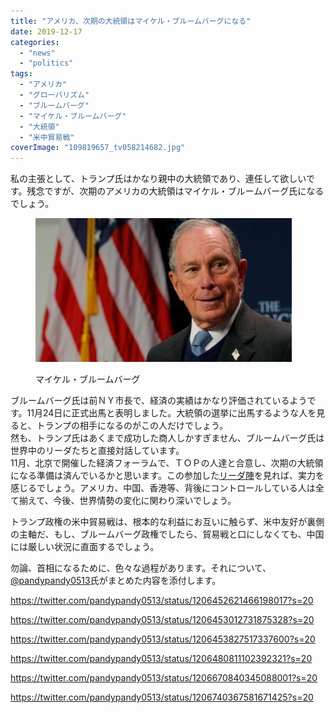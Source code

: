 ```yaml
---
title: "アメリカ、次期の大統領はマイケル・ブルームバーグになる"
date: 2019-12-17
categories: 
  - "news"
  - "politics"
tags: 
  - "アメリカ"
  - "グローバリズム"
  - "ブルームバーグ"
  - "マイケル・ブルームバーグ"
  - "大統領"
  - "米中貿易戦"
coverImage: "109819657_tv058214682.jpg"
---
```


私の主張として、トランプ氏はかなり親中の大統領であり、連任して欲しいです。残念ですが、次期のアメリカの大統領はマイケル・ブルームバーグ氏になるでしょう。

<figure>

![](images/109819657_tv058214682.jpg)

<figcaption>

マイケル・ブルームバーグ

</figcaption>

</figure>

ブルームバーグ氏は前ＮＹ市長で、経済の実績はかなり評価されているようです。11月24日に正式出馬と表明しました。大統領の選挙に出馬するような人を見ると、トランプの相手になるのがこの人だけでしょう。  
然も、トランプ氏はあくまで成功した商人しかすぎません、ブルームバーグ氏は世界中のリーダたちと直接対話しています。  
11月、北京で開催した経済フォーラムで、ＴＯＰの人達と合意し、次期の大統領になる準備は済んでいるかと思います。この参加した[リーダ陣](https://www.neweconomyforum.com/leadership/#row-hero)を見れば、実力を感じるでしょう。アメリカ、中国、香港等、背後にコントロールしている人は全て揃えて、今後、世界情勢の変化に関わり深いでしょう。

トランプ政権の米中貿易戦は、根本的な利益にお互いに触らず、米中友好が裏側の主軸だ、もし、ブルームバーグ政権でしたら、貿易戦と口にしなくても、中国には厳しい状況に直面するでしょう。

勿論、首相になるために、色々な過程があります。それについて、[@pandypandy0513](https://twitter.com/pandypandy0513)氏がまとめた内容を添付します。

https://twitter.com/pandypandy0513/status/1206452621466198017?s=20

https://twitter.com/pandypandy0513/status/1206453012731875328?s=20

https://twitter.com/pandypandy0513/status/1206453827517337600?s=20

https://twitter.com/pandypandy0513/status/1206480811102392321?s=20

https://twitter.com/pandypandy0513/status/1206670840345088001?s=20

https://twitter.com/pandypandy0513/status/1206740367581671425?s=20
